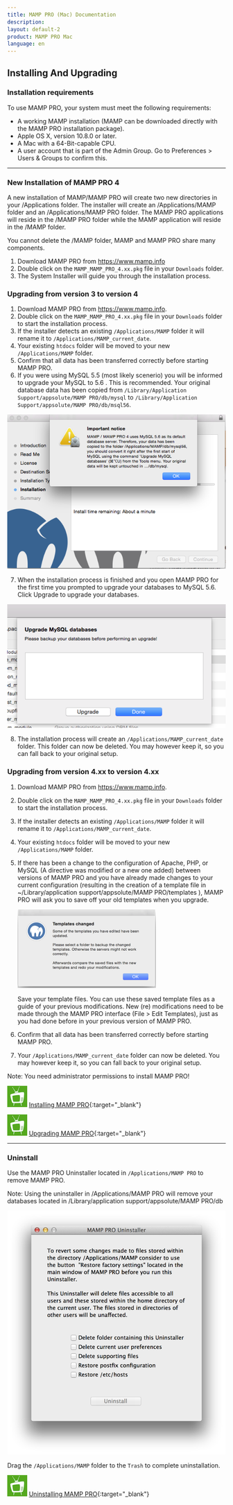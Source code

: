 ```yaml
---
title: MAMP PRO (Mac) Documentation
description: 
layout: default-2
product: MAMP PRO Mac
language: en
---
```


## Installing And Upgrading

### Installation requirements

To use MAMP PRO, your system must meet the following requirements:

- A working MAMP installation (MAMP can be downloaded directly with the MAMP PRO installation package).
- Apple OS X, version 10.8.0 or later.
- A Mac with a 64-Bit-capable CPU.
- A user account that is part of the Admin Group. Go to Preferences > Users & Groups to confirm this.

---

### New Installation of MAMP PRO 4

A new installation of MAMP/MAMP PRO will create two new directories in your /Applications folder. The installer will create an /Applications/MAMP folder and an /Applications/MAMP PRO folder. The MAMP PRO applications will reside in the /MAMP PRO folder while the MAMP application will reside in the /MAMP folder. 

<div class="alert" role="alert">
You cannot delete the /MAMP folder, MAMP and MAMP PRO share many components.
</div>

1. Download MAMP PRO from https://www.mamp.info
2. Double click on the `MAMP_MAMP_PRO_4.xx.pkg` file in your `Downloads` folder.
3. The System Installer will guide you through the installation process.

### Upgrading from version 3 to version 4

1. Download MAMP PRO from https://www.mamp.info.
2. Double click on the `MAMP_MAMP_PRO_4.xx.pkg` file in your `Downloads` folder to start the installation process.
3. If the installer detects an existing `/Applications/MAMP` folder it will rename it to `/Applications/MAMP_current_date`.
4. Your existing `htdocs` folder will be moved to your new `/Applications/MAMP` folder.
5. Confirm that all data has been transferred correctly before starting MAMP PRO.
6. If you were using MySQL 5.5 (most likely scenerio) you will be informed to upgrade your MySQL to 5.6 . This is recommended. Your original database data has been copied from `/Library/Application Support/appsolute/MAMP PRO/db/mysql` to `/Library/Application Support/appsolute/MAMP PRO/db/msql56`. 

 ![MAMP](UpgradeMySQLNotice.png)
 
7. When the installation process is finished and you open MAMP PRO for the first time you prompted to upgrade your databases to MySQL 5.6. Click Upgrade to upgrade your databases. 

![MAMP](UpgradeMySQL.png)

8. The installation process will create an `/Applications/MAMP_current_date` folder. This folder can now be deleted. You may however keep it, so you can fall back to your original setup.

### Upgrading from version 4.xx to version 4.xx

1. Download MAMP PRO from https://www.mamp.info.
2. Double click on the `MAMP_MAMP_PRO_4.xx.pkg` file in your `Downloads` folder to start the installation process.
3. If the installer detects an existing `/Applications/MAMP` folder it will rename it to `/Applications/MAMP_current_date`.
4. Your existing `htdocs` folder will be moved to your new `/Applications/MAMP` folder.
5. If there has been a change to the configuration of Apache, PHP, or MySQL (A directive was modified or a new one added)    between versions of MAMP PRO and you have already made changes to your current configuration (resulting in the creation of a template file in ~/Library/application support/appsolute/MAMP PRO/templates ), MAMP PRO will ask you to save off your old templates when you upgrade.

    ![MAMP](Templates.png)
  
    Save your template files. You can use these saved template files as a guide of your previous modifications. New         (re) modifications need to be made through the MAMP PRO interface (File > Edit Templates), just as you had done before in your previous version of MAMP PRO.

6. Confirm that all data has been transferred correctly before starting MAMP PRO.
7. Your `/Applications/MAMP_current_date` folder can now be deleted. You may however keep it, so you can fall back to your original setup.

<div class="alert" role="alert">
Note: You need administrator permissions to install MAMP PRO!
</div>

![MAMP](../Videos/MAMPtv.png) [Installing MAMP PRO](https://www.youtube.com/watch?v=4ZqfrWX82vo){:target="_blank"}

![MAMP](../Videos/MAMPtv.png) [Upgrading MAMP PRO](https://www.youtube.com/watch?v=h1Ct63XLVYU){:target="_blank"}

---

### Uninstall

Use the MAMP PRO Uninstaller located in `/Applications/MAMP PRO` to remove MAMP PRO.

<div class="alert" role="alert">
Note: Using the uninstaller in /Applications/MAMP PRO will remove your databases located in /Library/application support/appsolute/MAMP PRO/db
</div>

![MAMP](Uninstaller.png)

Drag the `/Applications/MAMP` folder to the `Trash` to complete uninstallation.

![MAMP](../Videos/MAMPtv.png) [Uninstalling MAMP PRO](https://www.youtube.com/watch?v=Sjpdcnp92bY){:target="_blank"}



